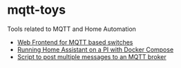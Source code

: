 # mqtt-toys

Tools related to MQTT and Home Automation

* [Web Frontend for MQTT based switches](https://github.com/douglas-gibbons/otto)
* [Running Home Assistant on a PI with Docker Compose](homeassistant)
* [Script to post multiple messages to an MQTT broker](poster)

